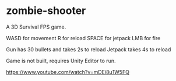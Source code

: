 # zombie-shooter
A 3D Survival FPS game.


WASD for movement
R for reload
SPACE for jetpack
LMB for fire

Gun has 30 bullets and takes 2s to reload
Jetpack takes 4s to reload

Game is not built, requires Unity Editor to run.

https://www.youtube.com/watch?v=mDEi8u1W5FQ

